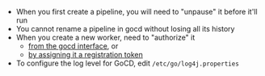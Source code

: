 * When you first create a pipeline, you will need to "unpause" it before it'll
    run
* You cannot rename a pipeline in gocd without losing all its history
* When you create a new worker, need to "authorize" it
    * [from the gocd interface](http://www.go.cd/documentation/user/current/configuration/managing_a_build_cloud.html),
      or
    * [by assigning it a registration token](http://www.go.cd/documentation/user/current/advanced_usage/agent_auto_register.html)
* To configure the log level for GoCD, edit `/etc/go/log4j.properties`
